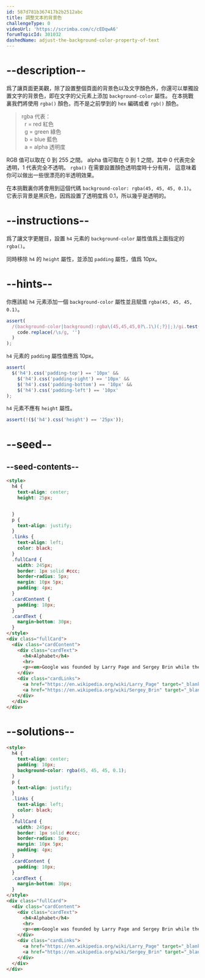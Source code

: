 ```yaml
---
id: 587d781b367417b2b2512abc
title: 調整文本的背景色
challengeType: 0
videoUrl: 'https://scrimba.com/c/cEDqwA6'
forumTopicId: 301032
dashedName: adjust-the-background-color-property-of-text
---
```


# --description--

爲了讓頁面更美觀，除了設置整個頁面的背景色以及文字顏色外，你還可以單獨設置文字的背景色，即在文字的父元素上添加 `background-color` 屬性。 在本挑戰裏我們將使用 `rgba()` 顏色，而不是之前學到的 `hex` 編碼或者 `rgb()` 顏色。

<blockquote>rgba 代表：<br>  r = red 紅色<br>  g = green 綠色<br>  b = blue 藍色<br>  a = alpha 透明度</blockquote>

RGB 值可以取在 0 到 255 之間。 alpha 值可取在 0 到 1 之間，其中 0 代表完全透明，1 代表完全不透明。 `rgba()` 在需要設置顏色透明度時十分有用， 這意味着你可以做出一些很漂亮的半透明效果。

在本挑戰裏你將會用到這個代碼 `background-color: rgba(45, 45, 45, 0.1)`。 它表示背景是黑灰色，因爲設置了透明度爲 0.1，所以幾乎是透明的。

# --instructions--

爲了讓文字更醒目，設置 `h4` 元素的 `background-color` 屬性值爲上面指定的 `rgba()`。

同時移除 `h4` 的 `height` 屬性，並添加 `padding` 屬性，值爲 10px。

# --hints--

你應該給 `h4` 元素添加一個 `background-color` 屬性並且賦值 `rgba(45, 45, 45, 0.1)`。

```js
assert(
  /(background-color|background):rgba\(45,45,45,0?\.1\)(;?}|;)/gi.test(
    code.replace(/\s/g, '')
  )
);
```

`h4` 元素的 `padding` 屬性值應爲 10px。

```js
assert(
  $('h4').css('padding-top') == '10px' &&
    $('h4').css('padding-right') == '10px' &&
    $('h4').css('padding-bottom') == '10px' &&
    $('h4').css('padding-left') == '10px'
);
```

`h4` 元素不應有 `height` 屬性。

```js
assert(!($('h4').css('height') == '25px'));
```

# --seed--

## --seed-contents--

```html
<style>
  h4 {
    text-align: center;
    height: 25px;


  }
  p {
    text-align: justify;
  }
  .links {
    text-align: left;
    color: black;
  }
  .fullCard {
    width: 245px;
    border: 1px solid #ccc;
    border-radius: 5px;
    margin: 10px 5px;
    padding: 4px;
  }
  .cardContent {
    padding: 10px;
  }
  .cardText {
    margin-bottom: 30px;
  }
</style>
<div class="fullCard">
  <div class="cardContent">
    <div class="cardText">
      <h4>Alphabet</h4>
      <hr>
      <p><em>Google was founded by Larry Page and Sergey Brin while they were <u>Ph.D. students</u> at <strong>Stanford University</strong>.</em></p>
    </div>
    <div class="cardLinks">
      <a href="https://en.wikipedia.org/wiki/Larry_Page" target="_blank" class="links">Larry Page</a><br><br>
      <a href="https://en.wikipedia.org/wiki/Sergey_Brin" target="_blank" class="links">Sergey Brin</a>
    </div>
  </div>
</div>
```

# --solutions--

```html
<style>
  h4 {
    text-align: center;
    padding: 10px;
    background-color: rgba(45, 45, 45, 0.1);
  }
  p {
    text-align: justify;
  }
  .links {
    text-align: left;
    color: black;
  }
  .fullCard {
    width: 245px;
    border: 1px solid #ccc;
    border-radius: 5px;
    margin: 10px 5px;
    padding: 4px;
  }
  .cardContent {
    padding: 10px;
  }
  .cardText {
    margin-bottom: 30px;
  }
</style>
<div class="fullCard">
  <div class="cardContent">
    <div class="cardText">
      <h4>Alphabet</h4>
      <hr>
      <p><em>Google was founded by Larry Page and Sergey Brin while they were <u>Ph.D. students</u> at <strong>Stanford University</strong>.</em></p>
    </div>
    <div class="cardLinks">
      <a href="https://en.wikipedia.org/wiki/Larry_Page" target="_blank" class="links">Larry Page</a><br><br>
      <a href="https://en.wikipedia.org/wiki/Sergey_Brin" target="_blank" class="links">Sergey Brin</a>
    </div>
  </div>
</div>
```
